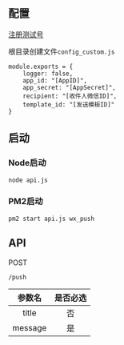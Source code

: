 ## 配置
[注册测试号](https://mp.weixin.qq.com/debug/cgi-bin/sandboxinfo?action=showinfo&t=sandbox/index)

根目录创建文件`config_custom.js`

```
module.exports = {
    logger: false,
    app_id: "[AppID]",
    app_secret: "[AppSecret]",
    recipient: "[收件人微信ID]",
    template_id: "[发送模板ID]"
}
```

## 启动
### Node启动

```
node api.js
```

### PM2启动

```
pm2 start api.js wx_push
```

## API
POST

```
/push
```
| 参数名 | 是否必选 |
|:-:|:-:|
| title | 否 |
| message | 是 |
